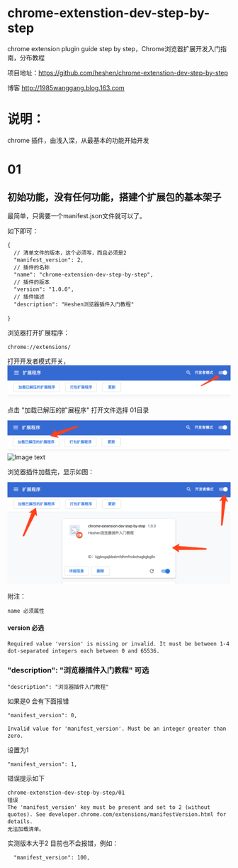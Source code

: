 # chrome-extenstion-dev-step-by-step
chrome extension plugin guide step by step，Chrome浏览器扩展开发入门指南，分布教程


项目地址：https://github.com/heshen/chrome-extenstion-dev-step-by-step

博客 http://1985wanggang.blog.163.com
# 说明：
chrome 插件，由浅入深，从最基本的功能开始开发

# 01 
## 初始功能，没有任何功能，搭建个扩展包的基本架子
最简单，只需要一个manifest.json文件就可以了。

如下即可：
```
{
  // 清单文件的版本，这个必须写，而且必须是2
  "manifest_version": 2,
  // 插件的名称
  "name": "chrome-extension-dev-step-by-step",
  // 插件的版本
  "version": "1.0.0",
  // 插件描述
  "description": "Heshen浏览器插件入门教程"

}
```

浏览器打开扩展程序：
```angular2html
chrome://extensions/
```

打开开发者模式开关，
![Image text](../imgs/01.png)

点击 "加载已解压的扩展程序" 打开文件选择 01目录

![Image text](../imgs/02.png)
![Image text](../imgs/04.png)


浏览器插件加载完，显示如图：

![Image text](../imgs/03.png)

附注：

```angular2html
name 必须属性
```

#### version 必选
```angular2html
Required value 'version' is missing or invalid. It must be between 1-4 dot-separated integers each between 0 and 65536.

```
### "description": "浏览器插件入门教程" 可选
```angular2html
"description": "浏览器插件入门教程"
```


如果是0 会有下面报错
```angular2html
"manifest_version": 0,
```
```angular2html
Invalid value for 'manifest_version'. Must be an integer greater than zero.

```

设置为1
```angular2html
"manifest_version": 1,

```
错误提示如下
```angular2html
chrome-extenstion-dev-step-by-step/01
错误
The 'manifest_version' key must be present and set to 2 (without quotes). See developer.chrome.com/extensions/manifestVersion.html for details.
无法加载清单。
```

实测版本大于2 目前也不会报错，例如：

```angular2html
  "manifest_version": 100,

```

